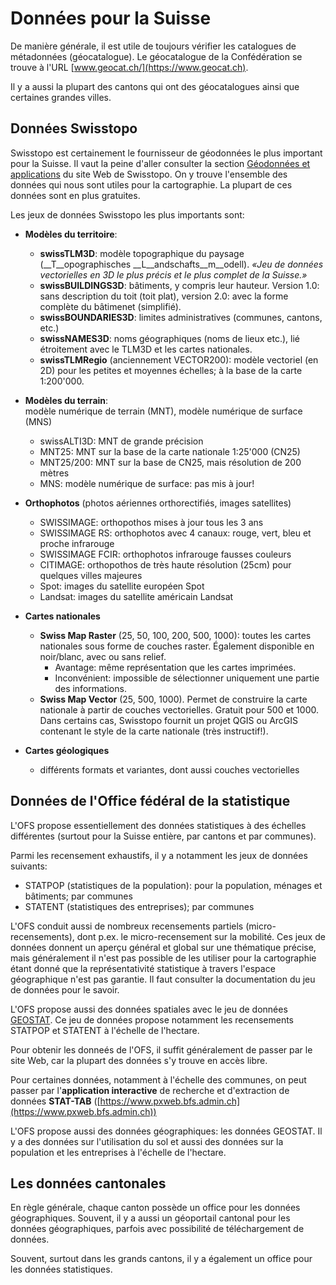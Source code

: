 # Données pour la Suisse

De manière générale, il est utile de toujours vérifier les catalogues de métadonnées (géocatalogue). Le géocatalogue de la Confédération se trouve à l'URL [www.geocat.ch/](https://www.geocat.ch).

Il y a aussi la plupart des cantons qui ont des géocatalogues ainsi que certaines grandes villes.

## Données Swisstopo

Swisstopo est certainement le fournisseur de géodonnées le plus important pour la Suisse. Il vaut la peine d'aller consulter la section [Géodonnées et applications](https://www.swisstopo.admin.ch/fr/geodata.html) du site Web de Swisstopo. On y trouve l'ensemble des données qui nous sont utiles pour la cartographie. La plupart de ces données sont en plus gratuites.

Les jeux de données Swisstopo les plus importants sont:

- __Modèles du territoire__:
    - __swissTLM3D__: modèle topographique du paysage (__T__opographisches __L__andschafts__m__odell). _«Jeu de données vectorielles en 3D le plus précis et le plus complet de la Suisse.»_
    - __swissBUILDINGS3D__: bâtiments, y compris leur hauteur. Version 1.0: sans description du toit (toit plat), version 2.0: avec la forme complète du bâtimenet (simplifié).
    - __swissBOUNDARIES3D__: limites administratives (communes, cantons, etc.)
    - __swissNAMES3D__: noms géographiques (noms de lieux etc.), lié étroitement avec le TLM3D et les cartes nationales.
    - __swissTLMRegio__ (anciennement VECTOR200): modèle vectoriel (en 2D) pour les petites et moyennes échelles; à la base de la carte 1:200'000.

- __Modèles du terrain__:  
    modèle numérique de terrain (MNT), modèle numérique de surface (MNS)
    - swissALTI3D: MNT de grande précision
    - MNT25: MNT sur la base de la carte nationale 1:25'000 (CN25)
    - MNT25/200: MNT sur la base de CN25, mais résolution de 200 mètres
    - MNS: modèle numérique de surface: pas mis à jour!

- __Orthophotos__ (photos aériennes orthorectifiés, images satellites)
    - SWISSIMAGE: orthopothos mises à jour tous les 3 ans
    - SWISSIMAGE RS: orthophotos avec 4 canaux: rouge, vert, bleu et proche infrarouge
    - SWISSIMAGE FCIR: orthophotos infrarouge fausses couleurs
    - CITIMAGE: orthopothos de très haute résolution (25cm) pour quelques villes majeures
    - Spot: images du satellite européen Spot
    - Landsat: images du satellite américain Landsat

- __Cartes nationales__
    - __Swiss Map Raster__ (25, 50, 100, 200, 500, 1000): toutes les cartes nationales sous forme de couches raster. Également disponible en noir/blanc, avec ou sans relief.
        - Avantage: même représentation que les cartes imprimées.
        - Inconvénient: impossible de sélectionner uniquement une partie des informations.
    - __Swiss Map Vector__ (25, 500, 1000). Permet de construire la carte nationale à partir de couches vectorielles. Gratuit pour 500 et 1000. Dans certains cas, Swisstopo fournit un projet QGIS ou ArcGIS contenant le style de la carte nationale (très instructif!).


- __Cartes géologiques__
    - différents formats et variantes, dont aussi couches vectorielles


## Données de l'Office fédéral de la statistique

L'OFS propose essentiellement des données statistiques à des échelles différentes (surtout pour la Suisse entière, par cantons et par communes).

Parmi les recensement exhaustifs, il y a notamment les jeux de données suivants:
- STATPOP (statistiques de la population): pour la population, ménages et bâtiments; par communes
- STATENT (statistiques des entreprises); par communes

L'OFS conduit aussi de nombreux recensements partiels (micro-recensements), dont p.ex. le micro-recensement sur la mobilité. Ces jeux de données donnent un aperçu général et global sur une thématique précise, mais généralement il n'est pas possible de les utiliser pour la cartographie étant donné que la représentativité statistique à travers l'espace géographique n'est pas garantie. Il faut consulter la documentation du jeu de données pour le savoir.

L'OFS propose aussi des données spatiales avec le jeu de données [GEOSTAT](http://www.geostat.admin.ch/). Ce jeu de données propose notamment les recensements STATPOP et STATENT à l'échelle de l'hectare.

Pour obtenir les donneés de l'OFS, il suffit généralement de passer par le site Web, car la plupart des données s'y trouve en accès libre.

Pour certaines données, notamment à l'échelle des communes, on peut passer par l'__application interactive__ de recherche et d'extraction de données __STAT-TAB__ ([https://www.pxweb.bfs.admin.ch](https://www.pxweb.bfs.admin.ch))

L'OFS propose aussi des données géographiques: les données GEOSTAT. Il y a des données sur l'utilisation du sol et aussi des données sur la population et les entreprises à l'échelle de l'hectare.

## Les données cantonales

En règle générale, chaque canton possède un office pour les données géographiques. Souvent, il y a aussi un géoportail cantonal pour les données géographiques, parfois avec possibilité de téléchargement de données.

Souvent, surtout dans les grands cantons, il y a également un office pour les données statistiques.
